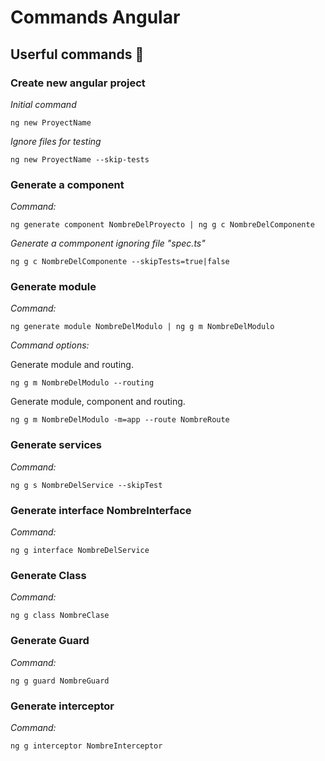 # Commands Angular

## Userful commands 🚀

### Create new angular project

_Initial command_

```
ng new ProyectName
```

_Ignore files for testing_

```
ng new ProyectName --skip-tests
```

### Generate a component

_Command:_

```
ng generate component NombreDelProyecto | ng g c NombreDelComponente
```

_Generate a commponent ignoring file "spec.ts"_

```
ng g c NombreDelComponente --skipTests=true|false
```
### Generate module

_Command:_

```
ng generate module NombreDelModulo | ng g m NombreDelModulo
```

_Command options:_

Generate module and routing.

```
ng g m NombreDelModulo --routing
```

Generate module, component and routing.

```
ng g m NombreDelModulo -m=app --route NombreRoute
```

### Generate services

_Command:_

```
ng g s NombreDelService --skipTest
```

### Generate interface NombreInterface

_Command:_

```
ng g interface NombreDelService
```

### Generate Class 

_Command:_

```
ng g class NombreClase
```

### Generate Guard

_Command:_

```
ng g guard NombreGuard
```

### Generate interceptor

_Command:_

```
ng g interceptor NombreInterceptor
```

